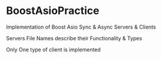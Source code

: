 # BoostAsioPractice
Implementation of Boost Asio Sync &amp; Async Servers &amp; Clients


Servers File Names describe their Functionality & Types

Only One type of client is implemented


